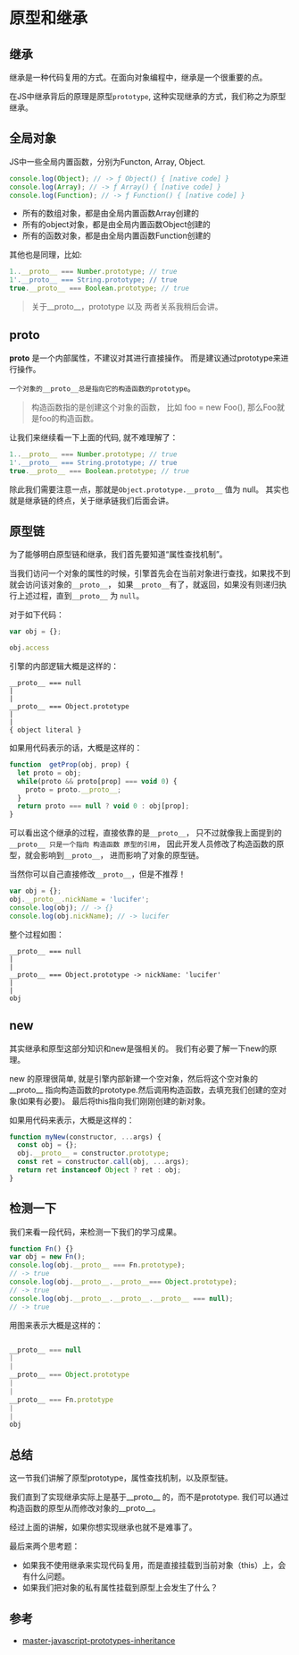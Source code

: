 # 原型和继承

## 继承

继承是一种代码复用的方式。在面向对象编程中，继承是一个很重要的点。

在JS中继承背后的原理是原型`prototype`, 这种实现继承的方式，我们称之为原型继承。

## 全局对象

JS中一些全局内置函数，分别为Functon, Array, Object.

```js
console.log(Object); // -> ƒ Object() { [native code] }
console.log(Array); // -> ƒ Array() { [native code] }
console.log(Function); // -> ƒ Function() { [native code] }
```

- 所有的数组对象，都是由全局内置函数Array创建的
- 所有的object对象，都是由全局内置函数Object创建的
- 所有的函数对象，都是由全局内置函数Function创建的

其他也是同理，比如:

```js
1..__proto__ === Number.prototype; // true
1'.__proto__ === String.prototype; // true
true.__proto__ === Boolean.prototype; // true
```

> 关于__proto__，prototype 以及 两者关系我稍后会讲。

## __proto__

__proto__ 是一个内部属性，不建议对其进行直接操作。 而是建议通过prototype来进行操作。

`一个对象的__proto__总是指向它的构造函数的prototype`。

> 构造函数指的是创建这个对象的函数， 比如 foo = new Foo(), 那么Foo就是foo的构造函数。

让我们来继续看一下上面的代码, 就不难理解了：

```js
1..__proto__ === Number.prototype; // true
1'.__proto__ === String.prototype; // true
true.__proto__ === Boolean.prototype; // true
```

除此我们需要注意一点，那就是`Object.prototype.__proto__` 值为 null。
其实也就是继承链的终点，关于继承链我们后面会讲。

## 原型链

为了能够明白原型链和继承，我们首先要知道“属性查找机制”。

当我们访问一个对象的属性的时候，引擎首先会在当前对象进行查找，如果找不到就会访问该对象的`__proto__`，
如果`__proto__`有了，就返回，如果没有则递归执行上述过程，直到`__proto__` 为 `null`。

对于如下代码：

```js
var obj = {};

obj.access

```
引擎的内部逻辑大概是这样的：

```
__proto__ === null
|
|
__proto__ === Object.prototype
|
|
{ object literal }

```

如果用代码表示的话，大概是这样的：

```js
function  getProp(obj, prop) {
  let proto = obj;
  while(proto && proto[prop] === void 0) {
    proto = proto.__proto__;
  }
  return proto === null ? void 0 : obj[prop];
}

```

可以看出这个继承的过程，直接依靠的是`__proto__`，
只不过就像我上面提到的`__proto__ 只是一个指向 构造函数 原型的引用`，
因此开发人员修改了构造函数的原型，就会影响到`__proto__`， 进而影响了对象的原型链。

当然你可以自己直接修改`__proto__`，但是不推荐！

```js
var obj = {};
obj.__proto__.nickName = 'lucifer';
console.log(obj); // -> {}
console.log(obj.nickName); // -> lucifer
```

整个过程如图：

```
__proto__ === null
|
|
__proto__ === Object.prototype -> nickName: 'lucifer'
|
|
obj

```

## new
其实继承和原型这部分知识和new是强相关的。 我们有必要了解一下new的原理。

new 的原理很简单, 就是引擎内部新建一个空对象，然后将这个空对象的__proto__ 
指向构造函数的prototype.然后调用构造函数，去填充我们创建的空对象(如果有必要)。
最后将this指向我们刚刚创建的新对象。


如果用代码来表示，大概是这样的：

```js
function myNew(constructor, ...args) {
  const obj = {};
  obj.__proto__ = constructor.prototype;
  const ret = constructor.call(obj, ...args);
  return ret instanceof Object ? ret : obj;
}
```

## 检测一下

我们来看一段代码，来检测一下我们的学习成果。

```js
function Fn() {}
var obj = new Fn();
console.log(obj.__proto__ === Fn.prototype);
// -> true
console.log(obj.__proto__.__proto__=== Object.prototype);
// -> true
console.log(obj.__proto__.__proto__.__proto__ === null);
// -> true

```

用图来表示大概是这样的：

```js

__proto__ === null
|
|             
__proto__ === Object.prototype
|
|
__proto__ === Fn.prototype
|
|
obj

```

## 总结
这一节我们讲解了原型prototype，属性查找机制，以及原型链。

我们直到了实现继承实际上是基于__proto__ 的，而不是prototype. 
我们可以通过构造函数的原型从而修改对象的__proto__。

经过上面的讲解，如果你想实现继承也就不是难事了。

最后来两个思考题：

-  如果我不使用继承来实现代码复用，而是直接挂载到当前对象（this）上，会有什么问题。
-  如果我们把对象的私有属性挂载到原型上会发生了什么？



## 参考

- [master-javascript-prototypes-inheritance](https://codeburst.io/master-javascript-prototypes-inheritance-d0a9a5a75c4e)